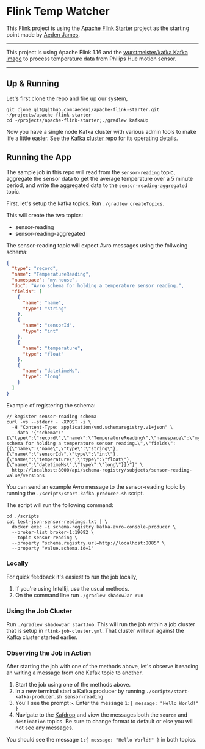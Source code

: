 Flink Temp Watcher
===================

This Flink project is using the [Apache Flink Starter](https://github.com/aedenj/apache-flink-starter) project as the starting point made by [Aeden James](https://github.com/aedenj).

***

This project is using Apache Flink 1.16 and the [wurstmeister/kafka Kafka image](https://hub.docker.com/r/wurstmeister/kafka) to process temperature data from Philips Hue motion sensor.

***

## Up & Running

Let's first clone the repo and fire up our system,

```
git clone git@github.com:aedenj/apache-flink-starter.git ~/projects/apache-flink-starter
cd ~/projects/apache-flink-starter;./gradlew kafkaUp
```
Now you have a single node Kafka cluster with various admin tools to make life a little easier. See the [Kafka cluster repo](https://github.com/aedenj/kafka-cluster-starter) for its operating details.

## Running the App

The sample job in this repo will read from the `sensor-reading` topic, aggregate the sensor data to get the average temperature over a 5 minute period, and write the aggregated data to the `sensor-reading-aggregated` topic.

First, let's setup the kafka topics. Run `./gradlew createTopics`. 

This will create the two topics:
- sensor-reading
- sensor-reading-aggregated

The sensor-reading topic will expect Avro messages using the follwoing schema:

```json
{
  "type": "record",
  "name": "TemperatureReading",
  "namespace": "my.house",
  "doc": "Avro schema for holding a temperature sensor reading.",
  "fields": [
    {
      "name": "name",
      "type": "string"
    },
    {
      "name": "sensorId",
      "type": "int"
    },
    {
      "name": "temperature",
      "type": "float"
    },
    {
      "name": "datetimeMs",
      "type": "long"
    }
  ]
}
```

Example of registering the schema:

```shell
// Register sensor-reading schema
curl -vs --stderr - -XPOST -i \
  -H "Content-Type: application/vnd.schemaregistry.v1+json" \
  --data '{"schema":"{\"type\":\"record\",\"name\":\"TemperatureReading\",\"namespace\":\"my.house\",\"doc\":\"Avro schema for holding a temperature sensor reading.\",\"fields\":[{\"name\":\"name\",\"type\":\"string\"},{\"name\":\"sensorId\",\"type\":\"int\"},{\"name\":\"temperature\",\"type\":\"float\"},{\"name\":\"datetimeMs\",\"type\":\"long\"}]}"}' \
  http://localhost:8000/api/schema-registry/subjects/sensor-reading-value/versions
```

You can send an example Avro message to the sensor-reading topic by running the `./scripts/start-kafka-producer.sh` script.

The script will run the following command:

```shell
cd ./scripts
cat test-json-sensor-readings.txt | \
  docker exec -i schema-registry kafka-avro-console-producer \
  --broker-list broker-1:19092 \
  --topic sensor-reading \
  --property "schema.registry.url=http://localhost:8085" \
  --property "value.schema.id=1"
```

### Locally

For quick feedback it's easiest to run the job locally,

1. If you're using Intellij, use the usual methods.
1. On the command line run `./gradlew shadowJar run`

### Using the Job Cluster

Run `./gradlew shadowJar startJob`. This will run the job within a job cluster that is setup in `flink-job-cluster.yml`. That cluster will run against the Kafka cluster started earlier.

### Observing the Job in Action

After starting the job with one of the methods above, let's observe it reading an writing a message from one Kafak topic to another.

1. Start the job using one of the methods above.
1. In a new terminal start a Kafka producer by running `./scripts/start-kafka-producer.sh sensor-reading`
1. You'll see the prompt `>`. Enter the message `1:{ message: "Hello World!" }`
1. Navigate to the [Kafdrop](http://localhost:8001/#/) and view the messages both the `source` and `destination` topics. Be sure to change format to default or else you will not see any messages.

You should see the message `1:{ message: "Hello World!" }` in both topics.


